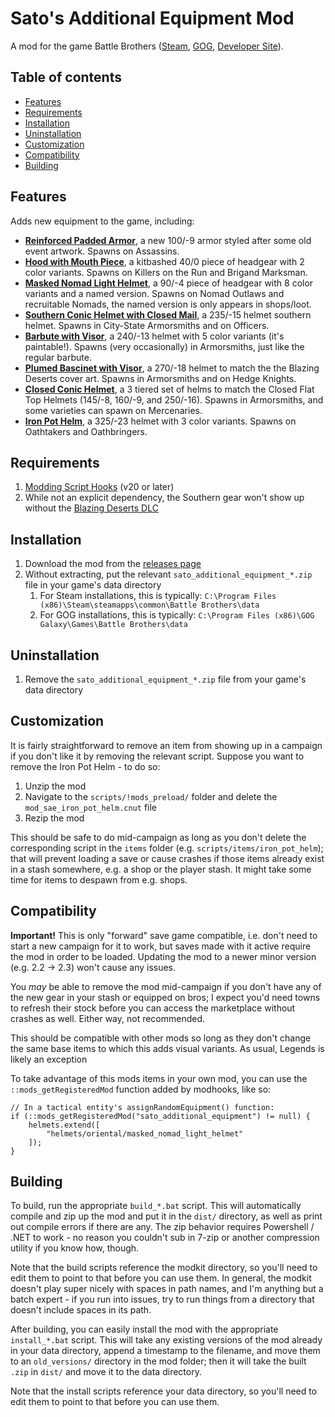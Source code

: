 # Sato's Additional Equipment Mod

A mod for the game Battle Brothers ([Steam](https://store.steampowered.com/app/365360/Battle_Brothers/), [GOG](https://www.gog.com/game/battle_brothers), [Developer Site](http://battlebrothersgame.com/buy-battle-brothers/)).

## Table of contents

-   [Features](#features)
-   [Requirements](#requirements)
-   [Installation](#installation)
-   [Uninstallation](#uninstallation)
-   [Customization](#customization)
-   [Compatibility](#compatibility)
-   [Building](#building)

## Features

Adds new equipment to the game, including:

- **[Reinforced Padded Armor](./screenshots/ReinforcedPaddedArmorItemCard.png)**, a new 100/-9 armor styled after some old event artwork. Spawns on Assassins.
- **[Hood with Mouth Piece](./screenshots/HoodWithMouthPieceItemCard.png)**, a kitbashed 40/0 piece of headgear with 2 color variants. Spawns on Killers on the Run and Brigand Marksman.
- **[Masked Nomad Light Helmet](./screenshots/MaskedLightNomadHelmetItemCard.png)**, a 90/-4 piece of headgear with 8 color variants and a named version. Spawns on Nomad Outlaws and recruitable Nomads, the named version is only appears in shops/loot.
- **[Southern Conic Helmet with Closed Mail](./screenshots/SouthernConicHelmetWithClosedMailItemCard.png)**, a 235/-15 helmet southern helmet. Spawns in City-State Armorsmiths and on Officers.
- **[Barbute with Visor](./screenshots/BarbuteWithVisorItemCard.png)**, a 240/-13 helmet with 5 color variants (it's paintable!). Spawns (very occasionally) in Armorsmiths, just like the regular barbute.
- **[Plumed Bascinet with Visor](./screenshots/BascinetWithVisorItemCard.png)**, a 270/-18 helmet to match the the Blazing Deserts cover art. Spawns in Armorsmiths and on Hedge Knights.
- **[Closed Conic Helmet](./screenshots/ClosedConicHelmetItemCard.png)**, a 3 tiered set of helms to match the Closed Flat Top Helmets (145/-8, 160/-9, and 250/-16). Spawns in Armorsmiths, and some varieties can spawn on Mercenaries.
- **[Iron Pot Helm](./screenshots/IronPotHelmItemCard.png)**, a 325/-23 helmet with 3 color variants. Spawns on Oathtakers and Oathbringers.

## Requirements

1) [Modding Script Hooks](https://www.nexusmods.com/battlebrothers/mods/42) (v20 or later)
2) While not an explicit dependency, the Southern gear won't show up without the [Blazing Deserts DLC](http://battlebrothersgame.com/blazing-deserts-release/)

## Installation

1) Download the mod from the [releases page](https://github.com/jcsato/sato_additional_equipment_mod/releases/latest)
2) Without extracting, put the relevant `sato_additional_equipment_*.zip` file in your game's data directory
    1) For Steam installations, this is typically: `C:\Program Files (x86)\Steam\steamapps\common\Battle Brothers\data`
    2) For GOG installations, this is typically: `C:\Program Files (x86)\GOG Galaxy\Games\Battle Brothers\data`

## Uninstallation

1) Remove the `sato_additional_equipment_*.zip` file from your game's data directory

## Customization

It is fairly straightforward to remove an item from showing up in a campaign if you don't like it by removing the relevant script. Suppose you want to remove the Iron Pot Helm - to do so:

1) Unzip the mod
2) Navigate to the `scripts/!mods_preload/` folder and delete the `mod_sae_iron_pot_helm.cnut` file
3) Rezip the mod

This should be safe to do mid-campaign as long as you don't delete the corresponding script in the `items` folder (e.g. `scripts/items/iron_pot_helm`); that will prevent loading a save or cause crashes if those items already exist in a stash somewhere, e.g. a shop or the player stash. It might take some time for items to despawn from e.g. shops.

## Compatibility

**Important!** This is only "forward" save game compatible, i.e. don't need to start a new campaign for it to work, but saves made with it active require the mod in order to be loaded. Updating the mod to a newer minor version (e.g. 2.2 -> 2.3) won't cause any issues.

You _may_ be able to remove the mod mid-campaign if you don't have any of the new gear in your stash or equipped on bros; I expect you'd need towns to refresh their stock before you can access the marketplace without crashes as well. Either way, not recommended.

This should be compatible with other mods so long as they don't change the same base items to which this adds visual variants. As usual, Legends is likely an exception

To take advantage of this mods items in your own mod, you can use the `::mods_getRegisteredMod` function added by modhooks, like so:
```squirrel
// In a tactical entity's assignRandomEquipment() function:
if (::mods_getRegisteredMod("sato_additional_equipment") != null) {
    helmets.extend([
        "helmets/oriental/masked_nomad_light_helmet"
    ]);
}
```

## Building

To build, run the appropriate `build_*.bat` script. This will automatically compile and zip up the mod and put it in the `dist/` directory, as well as print out compile errors if there are any. The zip behavior requires Powershell / .NET to work - no reason you couldn't sub in 7-zip or another compression utility if you know how, though.

Note that the build scripts reference the modkit directory, so you'll need to edit them to point to that before you can use them. In general, the modkit doesn't play super nicely with spaces in path names, and I'm anything but a batch expert - if you run into issues, try to run things from a directory that doesn't include spaces in its path.

After building, you can easily install the mod with the appropriate `install_*.bat` script. This will take any existing versions of the mod already in your data directory, append a timestamp to the filename, and move them to an `old_versions/` directory in the mod folder; then it will take the built `.zip` in `dist/` and move it to the data directory.

Note that the install scripts reference your data directory, so you'll need to edit them to point to that before you can use them.

